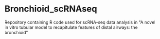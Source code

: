# Bronchioid_scRNAseq
Repository containing R code used for scRNA-seq data analysis in "A novel in vitro tubular model to recapitulate features of distal airways: the bronchioid"
